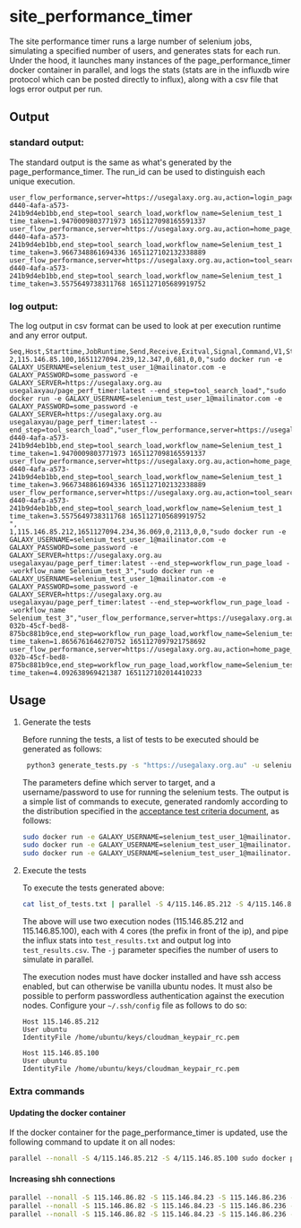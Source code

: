 # site_performance_timer

The site performance timer runs a large number of selenium jobs, simulating a specified number of users, and
generates stats for each run. Under the hood, it launches many instances of the page_performance_timer docker container
in parallel, and logs the stats (stats are in the influxdb wire protocol which can be posted directly to influx),
along with a csv file that logs error output per run.

## Output

### standard output:

The standard output is the same as what's generated by the page_performance_timer. The run_id can be used to
distinguish each unique execution.
```
user_flow_performance,server=https://usegalaxy.org.au,action=login_page_load,run_id=079473df-d440-4afa-a573-241b9d4eb1bb,end_step=tool_search_load,workflow_name=Selenium_test_1 time_taken=1.9470009803771973 1651127098165591337
user_flow_performance,server=https://usegalaxy.org.au,action=home_page_load,run_id=079473df-d440-4afa-a573-241b9d4eb1bb,end_step=tool_search_load,workflow_name=Selenium_test_1 time_taken=3.9667348861694336 1651127102132338889
user_flow_performance,server=https://usegalaxy.org.au,action=tool_search_load,run_id=079473df-d440-4afa-a573-241b9d4eb1bb,end_step=tool_search_load,workflow_name=Selenium_test_1 time_taken=3.5575649738311768 1651127105689919752
```

### log output:

The log output in csv format can be used to look at per execution runtime and any error output.

```csv
Seq,Host,Starttime,JobRuntime,Send,Receive,Exitval,Signal,Command,V1,Stdout,Stderr
2,115.146.85.100,1651127094.239,12.347,0,681,0,0,"sudo docker run -e GALAXY_USERNAME=selenium_test_user_1@mailinator.com -e GALAXY_PASSWORD=some_password -e GALAXY_SERVER=https://usegalaxy.org.au usegalaxyau/page_perf_timer:latest --end_step=tool_search_load","sudo docker run -e GALAXY_USERNAME=selenium_test_user_1@mailinator.com -e GALAXY_PASSWORD=some_password -e GALAXY_SERVER=https://usegalaxy.org.au usegalaxyau/page_perf_timer:latest --end_step=tool_search_load","user_flow_performance,server=https://usegalaxy.org.au,action=login_page_load,run_id=079473df-d440-4afa-a573-241b9d4eb1bb,end_step=tool_search_load,workflow_name=Selenium_test_1 time_taken=1.9470009803771973 1651127098165591337
user_flow_performance,server=https://usegalaxy.org.au,action=home_page_load,run_id=079473df-d440-4afa-a573-241b9d4eb1bb,end_step=tool_search_load,workflow_name=Selenium_test_1 time_taken=3.9667348861694336 1651127102132338889
user_flow_performance,server=https://usegalaxy.org.au,action=tool_search_load,run_id=079473df-d440-4afa-a573-241b9d4eb1bb,end_step=tool_search_load,workflow_name=Selenium_test_1 time_taken=3.5575649738311768 1651127105689919752
",
1,115.146.85.212,1651127094.234,36.069,0,2113,0,0,"sudo docker run -e GALAXY_USERNAME=selenium_test_user_1@mailinator.com -e GALAXY_PASSWORD=some_password -e GALAXY_SERVER=https://usegalaxy.org.au usegalaxyau/page_perf_timer:latest --end_step=workflow_run_page_load --workflow_name Selenium_test_3","sudo docker run -e GALAXY_USERNAME=selenium_test_user_1@mailinator.com -e GALAXY_PASSWORD=some_password -e GALAXY_SERVER=https://usegalaxy.org.au usegalaxyau/page_perf_timer:latest --end_step=workflow_run_page_load --workflow_name Selenium_test_3","user_flow_performance,server=https://usegalaxy.org.au,action=login_page_load,run_id=0bb2abe4-032b-45cf-bed8-875bc881b9ce,end_step=workflow_run_page_load,workflow_name=Selenium_test_3 time_taken=1.8656761646270752 1651127097921758692
user_flow_performance,server=https://usegalaxy.org.au,action=home_page_load,run_id=0bb2abe4-032b-45cf-bed8-875bc881b9ce,end_step=workflow_run_page_load,workflow_name=Selenium_test_3 time_taken=4.092638969421387 1651127102014410233
```

## Usage

1. Generate the tests

   Before running the tests, a list of tests to be executed should be generated as follows:
   ```bash
    python3 generate_tests.py -s "https://usegalaxy.org.au" -u selenium_test_user_1@mailinator.com -p "some_password" --num_tests 1000 > list_of_tests.txt
   ```

    The parameters define which server to target, and a username/password to use for running the selenium tests. The output is a simple list of commands to execute, generated randomly according to the distribution specified
    in the [acceptance test criteria document](https://docs.google.com/document/d/1uwB1EWWWFhbKdureI0Vocc5a6aP9t7UQiusntARjMeQ/edit), as follows:

    ```bash
    sudo docker run -e GALAXY_USERNAME=selenium_test_user_1@mailinator.com -e GALAXY_PASSWORD=some_password -e GALAXY_SERVER=https://usegalaxy.org.au usegalaxyau/page_perf_timer:latest --end_step=workflow_run_page_load --workflow_name Selenium_test_3
    sudo docker run -e GALAXY_USERNAME=selenium_test_user_1@mailinator.com -e GALAXY_PASSWORD=some_password -e GALAXY_SERVER=https://usegalaxy.org.au usegalaxyau/page_perf_timer:latest --end_step=tool_search_load
    sudo docker run -e GALAXY_USERNAME=selenium_test_user_1@mailinator.com -e GALAXY_PASSWORD=some_password -e GALAXY_SERVER=https://usegalaxy.org.au usegalaxyau/page_perf_timer:latest --end_step=workflow_history_summary_load --workflow_name Selenium_test_3
    ```

2. Execute the tests

    To execute the tests generated above:
    ```bash
    cat list_of_tests.txt | parallel -S 4/115.146.85.212 -S 4/115.146.85.100 -j 1 --results test_results.csv > test_results.txt
    ```

    The above will use two execution nodes (115.146.85.212 and 115.146.85.100), each with 4 cores (the prefix in front of the ip),
    and pipe the influx stats into `test_results.txt` and output log into `test_results.csv`. The `-j` parameter specifies the number
    of users to simulate in parallel.

    The execution nodes must have docker installed and have ssh access enabled, but can otherwise be vanilla ubuntu nodes.
    It must also be possible to perform passwordless authentication against the execution nodes. Configure your
    `~/.ssh/config` file as follows to do so:
    ```
    Host 115.146.85.212
    User ubuntu
    IdentityFile /home/ubuntu/keys/cloudman_keypair_rc.pem

    Host 115.146.85.100
    User ubuntu
    IdentityFile /home/ubuntu/keys/cloudman_keypair_rc.pem
    ```

### Extra commands

#### Updating the docker container
If the docker container for the page_performance_timer is updated, use the following command to update it on all nodes:
```bash
parallel --nonall -S 4/115.146.85.212 -S 4/115.146.85.100 sudo docker pull usegalaxyau/page_perf_timer:latest
```

#### Increasing shh connections
```bash
parallel --nonall -S 115.146.86.82 -S 115.146.84.23 -S 115.146.86.236 -S 115.146.86.71 -S 115.146.84.220 -S 115.146.84.115 'sudo grep -q "^MaxSessions" /etc/ssh/sshd_config && sudo sed "s/^MaxSessions.*/MaxSessions 50/" -i /etc/ssh/sshd_config || sudo sed "$ a\MaxSessions 50" -i /etc/ssh/sshd_config'
parallel --nonall -S 115.146.86.82 -S 115.146.84.23 -S 115.146.86.236 -S 115.146.86.71 -S 115.146.84.220 -S 115.146.84.115 'sudo grep -q "^MaxStartups" /etc/ssh/sshd_config && sudo sed "s/^MaxStartups.*/MaxStartups 100:30:1000/" -i /etc/ssh/sshd_config || sudo sed "$ a\MaxStartups MaxStartups 100:30:1000" -i /etc/ssh/sshd_config'
parallel --nonall -S 115.146.86.82 -S 115.146.84.23 -S 115.146.86.236 -S 115.146.86.71 -S 115.146.84.220 -S 115.146.84.115 sudo service ssh restart
```
